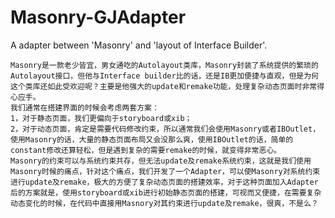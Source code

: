 # Masonry-GJAdapter
A adapter between 'Masonry' and 'layout of Interface Builder'.

    Masonry是一款老少皆宜，男女通吃的Autolayout类库，Masonry封装了系统提供的繁琐的Autolayout接口，但他与Interface builder比的话，还是IB更加便捷与直观，但是为何这个类库还如此受欢迎呢？主要是他强大的update和remake功能，处理复杂动态页面时非常得心应手。
    我们通常在搭建界面的时候会考虑两套方案：
    1，对于静态页面，我们更偏向于storyboard或xib；
    2，对于动态页面，肯定是需要代码修改约束，所以通常我们会使用Masonry或者IBOutlet，使用Masonry的话，大量的静态页面布局又会没那么爽，使用IBOutlet的话，简单的constant修改还算轻松，但是遇到复杂的需要remake的时候，就变得非常恶心。
    Masonry的约束可以与系统约束共存，但无法update及remake系统约束，这就是我们使用Masonry时候的痛点，针对这个痛点，我们开发了一个Adapter，可以使Masonry对系统约束进行update及remake，极大的方便了复杂动态页面的搭建效率，对于这种页面加入Adapter后的方案就是，使用storyboard或xib进行初始静态页面的搭建，可视而又便捷，在需要复杂动态变化的时候，在代码中直接用Masnory对其约束进行update及remake，很爽，不是么？